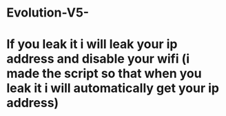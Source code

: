 # Evolution-V5-
# If you leak it i will leak your ip address and disable your wifi (i made the script so that when you leak it i will automatically get your ip address)
